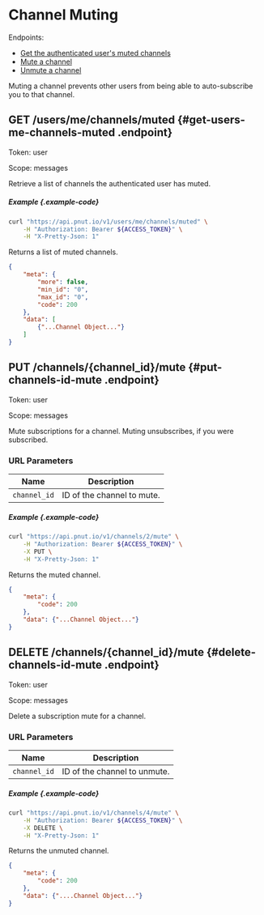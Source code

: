 # Channel Muting

Endpoints:

* [Get the authenticated user's muted channels](#get-users-me-channels-muted)
* [Mute a channel](#put-channels-id-mute)
* [Unmute a channel](#delete-channels-id-mute)

Muting a channel prevents other users from being able to auto-subscribe you to that channel.


## <span class="method method-get">GET</span> /users/me/channels/muted {#get-users-me-channels-muted .endpoint}

Token: <span class="endpoint-meta">user</span>

Scope: <span class="endpoint-meta">messages</span>

Retrieve a list of channels the authenticated user has muted.

##### Example {.example-code}

```bash
curl "https://api.pnut.io/v1/users/me/channels/muted" \
    -H "Authorization: Bearer ${ACCESS_TOKEN}" \
    -H "X-Pretty-Json: 1"
```

Returns a list of muted channels.

```json
{
    "meta": {
        "more": false,
        "min_id": "0",
        "max_id": "0",
        "code": 200
    },
    "data": [
        {"...Channel Object..."}
    ]
}
```



## <span class="method method-put">PUT</span> /channels/<span class="call-param">{channel_id}</span>/mute {#put-channels-id-mute .endpoint}

Token: <span class="endpoint-meta">user</span>

Scope: <span class="endpoint-meta">messages</span>

Mute subscriptions for a channel. Muting unsubscribes, if you were subscribed.

### URL Parameters

Name|Description
-|-
`channel_id`|ID of the channel to mute.


##### Example {.example-code}

```bash
curl "https://api.pnut.io/v1/channels/2/mute" \
    -H "Authorization: Bearer ${ACCESS_TOKEN}" \
    -X PUT \
    -H "X-Pretty-Json: 1"
```

Returns the muted channel.

```json
{
    "meta": {
        "code": 200
    },
    "data": {"...Channel Object..."}
}
```



## <span class="method method-delete">DELETE</span> /channels/<span class="call-param">{channel_id}</span>/mute {#delete-channels-id-mute .endpoint}

Token: <span class="endpoint-meta">user</span>

Scope: <span class="endpoint-meta">messages</span>

Delete a subscription mute for a channel.

### URL Parameters

Name|Description
-|-
`channel_id`|ID of the channel to unmute.


##### Example {.example-code}

```bash
curl "https://api.pnut.io/v1/channels/4/mute" \
    -H "Authorization: Bearer ${ACCESS_TOKEN}" \
    -X DELETE \
    -H "X-Pretty-Json: 1"
```

Returns the unmuted channel.

```json
{
    "meta": {
        "code": 200
    },
    "data": {"....Channel Object..."}
}
```
